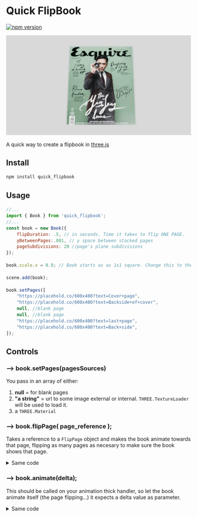# Quick FlipBook
[![npm version](https://badge.fury.io/js/quick_flipbook.svg)](https://www.npmjs.com/package/quick_flipbook)


![Logo](./demo.gif)


A quick way to create a flipbook in [three.js](https://github.com/mrdoob/three.js/) 

## Install
```bash
npm install quick_flipbook
```

## Usage
```js
//...
import { Book } from 'quick_flipbook'; 
//...
const book = new Book({
    flipDuration: .5, // in seconds. Time it takes to flip ONE PAGE.
    yBetweenPages:.001, // y space between stacked pages
    pageSubdivisions: 20 //page's plane subdivisions
}); 

book.scale.x = 0.8; // Book starts as as 1x1 square. Change this to the correct ratio for your desire page size.

scene.add(book);
 
book.setPages([
    "https://placehold.co/600x400?text=Cover+page", 
    "https://placehold.co/600x400?text=Backside+of+cover",  
    null, //blank page
    null, //blank page
    "https://placehold.co/600x400?text=last+page",    
    "https://placehold.co/600x400?text=Back+side", 
]); 
``` 

## Controls

### --> book.setPages(pagesSources)
You pass in an array of either:
1. **null** = for blank pages
2. **"a string"** = url to some image external or internal. `THREE.TextureLoader` will be used to load it.
3. a `THREE.Material`

### --> book.flipPage( page_reference );
Takes a reference to a `FlipPage` object and makes the book animate towards that page, flipping as many pages as necesary to make sure the book shows that page.

<details>
  <summary>Same code</summary>

```js
function onMouseClick(event) {
     
    const   mouse = new THREE.Vector2();
            mouse.x = (event.clientX / window.innerWidth) * 2 - 1;
            mouse.y = -(event.clientY / window.innerHeight) * 2 + 1;
  
    // Raycasting to check for intersections with the mesh
    const raycaster = new THREE.Raycaster();
    raycaster.setFromCamera(mouse, camera);
   
    // Array to store intersected objects
    const intersects = raycaster.intersectObjects(scene.children); 
     
    // find where the page is based on your usecase, in this case...
    if( intersects.length )
        book.flipPage(intersects[0].object.parent); //parent is a FlipPage object
  }
```
</details>

### --> book.animate(delta);
This should be called on your animation thick handler, so let the book animate itself (the page flipping...) it expects a delta value as parameter.

<details>
  <summary>Same code</summary>

```js 
const clock = new THREE.Clock();

function animate() {
	requestAnimationFrame( animate );

    book.animate(clock.getDelta());  
}

animate();
```
</details>


